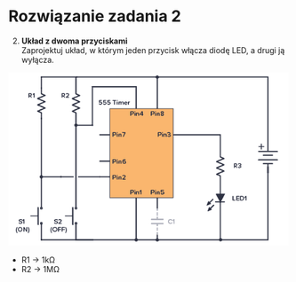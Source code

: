 # Rozwiązanie zadania 2

2. **Układ z dwoma przyciskami**  
   Zaprojektuj układ, w którym jeden przycisk włącza diodę LED, a drugi ją wyłącza.


![solutuion-2](./solution_2.png)

- R1 -> 1kΩ
- R2 -> 1MΩ

